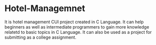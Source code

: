 # Hotel-Managemnet
It is hotel management CUI project created in C Language.
It can help beginners as well as intermediate programmers to gain more knowledge relatetd to basic topics in C Language.
It can also be used as a project for submitting as a college assignment.
